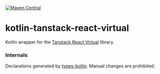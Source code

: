 [![Maven Central](https://img.shields.io/maven-central/v/org.jetbrains.kotlin-wrappers/kotlin-tanstack-react-virtual)](https://mvnrepository.com/artifact/org.jetbrains.kotlin-wrappers/kotlin-tanstack-react-virtual)

# kotlin-tanstack-react-virtual

Kotlin wrapper for the [Tanstack React Virtual](https://github.com/TanStack/virtual) library.

### Internals

Declarations generated by [types-kotlin](https://github.com/karakum-team/types-kotlin). Manual changes are prohibited.
